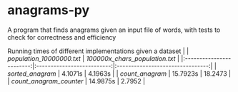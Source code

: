 # anagrams-py

A program that finds anagrams given an input file of words, with tests to check for correctness and efficiency


Running times of different implementations given a dataset
|                          | _population\_10000000.txt_ | _100000x\_chars\_population.txt_ |
|:------------------------:|:--------------------------:|:--------------------------------:|
|     _sorted\_anagram_    |           4.1071s          |              4.1963s             |
|     _count\_anagram_     |          15.7923s          |              18.2473             |
| _count\_anagram_counter_ |          14.9875s          |              2.7952              |